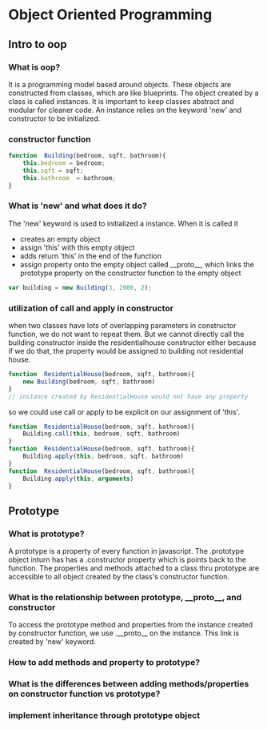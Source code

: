 # Object Oriented Programming
## Intro to oop
### What is oop?
It is a programming model based around objects. These objects are constructed from classes, which are like blueprints. The object created by a class is called instances. It is important to keep classes abstract and modular for cleaner code. 
An instance relies on the keyword 'new' and constructor to be initialized. 
### constructor function
``` javascript 
function  Building(bedroom, sqft, bathroom){
    this.bedroom = bedroom;
    this.sqft = sqft;
    this.bathroom  = bathroom;
}
```
### What is 'new' and what does it do?
The 'new' keyword is used to initialized a instance. When it is called it
- creates an empty object
- assign 'this' with this empty object
- adds return 'this' in the end of the function
- assign property onto the empty object called \_\_proto\_\_, which links the prototype property on the constructor function to the empty object
``` javascript 
var building = new Building(3, 2000, 2);

```
### utilization of call and apply in constructor
when two classes have lots of overlapping parameters in constructor function, we do not want to repeat them. But we cannot directly call the building  constructor inside the residentialhouse constructor either because if we do that, the property would be assigned to building not residential house. 
``` javascript 
function  ResidentialHouse(bedroom, sqft, bathroom){
    new Building(bedroom, sqft, bathroom)
}
// instance created by ResidentialHouse would not have any property 
```
so we could use call or apply to be explicit on our assignment of 'this'.
``` javascript 
function  ResidentialHouse(bedroom, sqft, bathroom){
    Building.call(this, bedroom, sqft, bathroom)
}
function  ResidentialHouse(bedroom, sqft, bathroom){
    Building.apply(this, bedroom, sqft, bathroom)
}
function  ResidentialHouse(bedroom, sqft, bathroom){
    Building.apply(this, arguments)
}
```

## Prototype
### What is prototype?
A prototype is a property of every function in javascript. The .prototype object inturn has has a .constructor property which is points back to the function. The properties and methods attached to a class thru prototype are accessible to all object created by the class's constructor function.
### What is the relationship between prototype, \_\_proto\_\_, and constructor
To access the prototype method and properties from the instance created by constructor function, we use .\_\_proto\_\_ on the instance. This link is created by 'new' keyword.

### How to add methods and property to prototype?

### What is the differences between adding methods/properties on constructor function vs prototype?

### implement inheritance through prototype object